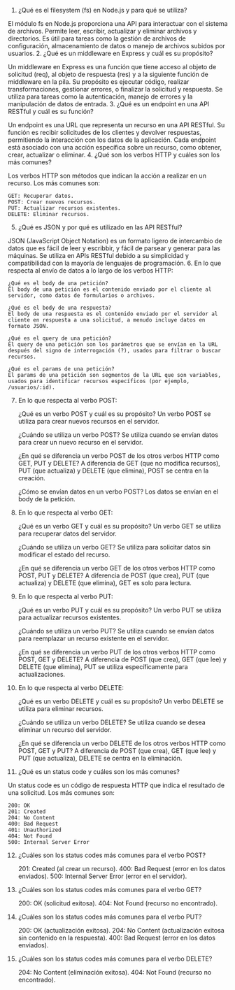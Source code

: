 1. ¿Qué es el filesystem (fs) en Node.js y para qué se utiliza?

El módulo fs en Node.js proporciona una API para interactuar con el sistema de archivos. Permite leer, escribir, actualizar y eliminar archivos y directorios. Es útil para tareas como la gestión de archivos de configuración, almacenamiento de datos o manejo de archivos subidos por usuarios.
2. ¿Qué es un middleware en Express y cuál es su propósito?

Un middleware en Express es una función que tiene acceso al objeto de solicitud (req), al objeto de respuesta (res) y a la siguiente función de middleware en la pila. Su propósito es ejecutar código, realizar transformaciones, gestionar errores, o finalizar la solicitud y respuesta. Se utiliza para tareas como la autenticación, manejo de errores y la manipulación de datos de entrada.
3. ¿Qué es un endpoint en una API RESTful y cuál es su función?

Un endpoint es una URL que representa un recurso en una API RESTful. Su función es recibir solicitudes de los clientes y devolver respuestas, permitiendo la interacción con los datos de la aplicación. Cada endpoint está asociado con una acción específica sobre un recurso, como obtener, crear, actualizar o eliminar.
4. ¿Qué son los verbos HTTP y cuáles son los más comunes?

Los verbos HTTP son métodos que indican la acción a realizar en un recurso. Los más comunes son:

    GET: Recuperar datos.
    POST: Crear nuevos recursos.
    PUT: Actualizar recursos existentes.
    DELETE: Eliminar recursos.

5. ¿Qué es JSON y por qué es utilizado en las API RESTful?

JSON (JavaScript Object Notation) es un formato ligero de intercambio de datos que es fácil de leer y escribbir, y fácil de parsear y generar para las máquinas. Se utiliza en APIs RESTful debido a su simplicidad y compatibilidad con la mayoría de lenguajes de programación.
6. En lo que respecta al envío de datos a lo largo de los verbos HTTP:

    ¿Qué es el body de una petición?
    El body de una petición es el contenido enviado por el cliente al servidor, como datos de formularios o archivos.

    ¿Qué es el body de una respuesta?
    El body de una respuesta es el contenido enviado por el servidor al cliente en respuesta a una solicitud, a menudo incluye datos en formato JSON.

    ¿Qué es el query de una petición?
    El query de una petición son los parámetros que se envían en la URL después del signo de interrogación (?), usados para filtrar o buscar recursos.

    ¿Qué es el params de una petición?
    El params de una petición son segmentos de la URL que son variables, usados para identificar recursos específicos (por ejemplo, /usuarios/:id).

7. En lo que respecta al verbo POST:

    ¿Qué es un verbo POST y cuál es su propósito?
    Un verbo POST se utiliza para crear nuevos recursos en el servidor.

    ¿Cuándo se utiliza un verbo POST?
    Se utiliza cuando se envían datos para crear un nuevo recurso en el servidor.

    ¿En qué se diferencia un verbo POST de los otros verbos HTTP como GET, PUT y DELETE?
    A diferencia de GET (que no modifica recursos), PUT (que actualiza) y DELETE (que elimina), POST se centra en la creación.

    ¿Cómo se envían datos en un verbo POST?
    Los datos se envían en el body de la petición.

8. En lo que respecta al verbo GET:

    ¿Qué es un verbo GET y cuál es su propósito?
    Un verbo GET se utiliza para recuperar datos del servidor.

    ¿Cuándo se utiliza un verbo GET?
    Se utiliza para solicitar datos sin modificar el estado del recurso.

    ¿En qué se diferencia un verbo GET de los otros verbos HTTP como POST, PUT y DELETE?
    A diferencia de POST (que crea), PUT (que actualiza) y DELETE (que elimina), GET es solo para lectura.

9. En lo que respecta al verbo PUT:

    ¿Qué es un verbo PUT y cuál es su propósito?
    Un verbo PUT se utiliza para actualizar recursos existentes.

    ¿Cuándo se utiliza un verbo PUT?
    Se utiliza cuando se envían datos para reemplazar un recurso existente en el servidor.

    ¿En qué se diferencia un verbo PUT de los otros verbos HTTP como POST, GET y DELETE?
    A diferencia de POST (que crea), GET (que lee) y DELETE (que elimina), PUT se utiliza específicamente para actualizaciones.

10. En lo que respecta al verbo DELETE:

    ¿Qué es un verbo DELETE y cuál es su propósito?
    Un verbo DELETE se utiliza para eliminar recursos.

    ¿Cuándo se utiliza un verbo DELETE?
    Se utiliza cuando se desea eliminar un recurso del servidor.

    ¿En qué se diferencia un verbo DELETE de los otros verbos HTTP como POST, GET y PUT?
    A diferencia de POST (que crea), GET (que lee) y PUT (que actualiza), DELETE se centra en la eliminación.

11. ¿Qué es un status code y cuáles son los más comunes?

Un status code es un código de respuesta HTTP que indica el resultado de una solicitud. Los más comunes son:

    200: OK
    201: Created
    204: No Content
    400: Bad Request
    401: Unauthorized
    404: Not Found
    500: Internal Server Error

12. ¿Cuáles son los status codes más comunes para el verbo POST?

    201: Created (al crear un recurso).
    400: Bad Request (error en los datos enviados).
    500: Internal Server Error (error en el servidor).

13. ¿Cuáles son los status codes más comunes para el verbo GET?

    200: OK (solicitud exitosa).
    404: Not Found (recurso no encontrado).

14. ¿Cuáles son los status codes más comunes para el verbo PUT?

    200: OK (actualización exitosa).
    204: No Content (actualización exitosa sin contenido en la respuesta).
    400: Bad Request (error en los datos enviados).

15. ¿Cuáles son los status codes más comunes para el verbo DELETE?

    204: No Content (eliminación exitosa).
    404: Not Found (recurso no encontrado).
